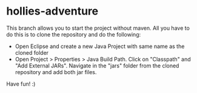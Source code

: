 # hollies-adventure

This branch allows you to start the project without maven.
All you have to do this is to clone the repository and do the following:

- Open Eclipse and create a new Java Project with same name as the cloned folder
- Open Project > Properties > Java Build Path. Click on "Classpath" and "Add External JARs". Navigate in the "jars" folder from the cloned repository and add both jar files.

Have fun! :)
